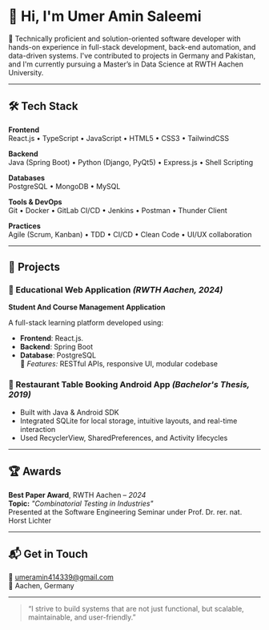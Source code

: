 # 👋 Hi, I'm Umer Amin Saleemi

🎯 Technically proficient and solution-oriented software developer with hands-on experience in full-stack development, back-end automation, and data-driven systems. I've contributed to projects in Germany and Pakistan, and I'm currently pursuing a Master’s in Data Science at RWTH Aachen University.

---

## 🛠 Tech Stack

**Frontend**  
React.js • TypeScript • JavaScript • HTML5 • CSS3 • TailwindCSS

**Backend**  
Java (Spring Boot) • Python (Django, PyQt5) • Express.js • Shell Scripting

**Databases**  
PostgreSQL • MongoDB • MySQL

**Tools & DevOps**  
Git • Docker • GitLab CI/CD • Jenkins • Postman • Thunder Client

**Practices**  
Agile (Scrum, Kanban) • TDD • CI/CD • Clean Code • UI/UX collaboration

---

## 🚀 Projects

### 🔷 Educational Web Application *(RWTH Aachen, 2024)*
**Student And Course Management Application**

A full-stack learning platform developed using:
- **Frontend**: React.js.
- **Backend**: Spring Boot
- **Database**: PostgreSQL  
📌 *Features:* RESTful APIs, responsive UI, modular codebase

### 🔷 Restaurant Table Booking Android App *(Bachelor's Thesis, 2019)*
- Built with Java & Android SDK
- Integrated SQLite for local storage, intuitive layouts, and real-time interaction
- Used RecyclerView, SharedPreferences, and Activity lifecycles

---

## 🏆 Awards

**Best Paper Award**, RWTH Aachen – *2024*  
**Topic:** *"Combinatorial Testing in Industries"*  
Presented at the Software Engineering Seminar under Prof. Dr. rer. nat. Horst Lichter

---

## 📬 Get in Touch

📧 umeramin414339@gmail.com  
📍 Aachen, Germany  


---

> “I strive to build systems that are not just functional, but scalable, maintainable, and user-friendly.”

